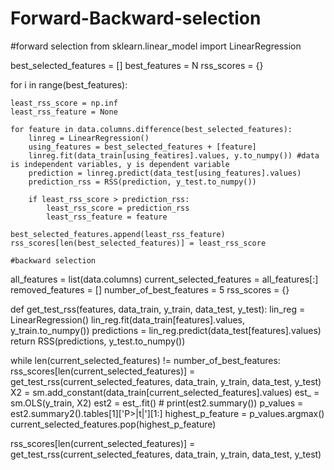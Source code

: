 # Forward-Backward-selection

#forward selection
from sklearn.linear_model import LinearRegression

best_selected_features = []
best_features = N
rss_scores = {}

for i in range(best_features):
    
    least_rss_score = np.inf
    least_rss_feature = None
    
    for feature in data.columns.difference(best_selected_features): 
        linreg = LinearRegression()
        using_features = best_selected_features + [feature]
        linreg.fit(data_train[using_featires].values, y.to_numpy()) #data is independent variables, y is dependent variable
        prediction = linreg.predict(data_test[using_features].values)
        prediction_rss = RSS(prediction, y_test.to_numpy())
        
        if least_rss_score > prediction_rss:
            least_rss_score = prediction_rss
            least_rss_feature = feature

    best_selected_features.append(least_rss_feature)
    rss_scores[len(best_selected_features)] = least_rss_score
    
    #backward selection
    
all_features = list(data.columns)
current_selected_features = all_features[:]
removed_features = []
number_of_best_features = 5
rss_scores = {}


def get_test_rss(features, data_train, y_train, data_test, y_test):
    lin_reg = LinearRegression()
    lin_reg.fit(data_train[features].values, y_train.to_numpy())
    predictions = lin_reg.predict(data_test[features].values) 
    return RSS(predictions, y_test.to_numpy())


while len(current_selected_features) != number_of_best_features:
    rss_scores[len(current_selected_features)] = get_test_rss(current_selected_features, data_train, y_train, data_test, y_test)
    X2 = sm.add_constant(data_train[current_selected_features].values)
    est_ = sm.OLS(y_train, X2)
    est2 = est_.fit()
    # print(est2.summary())
    p_values = est2.summary2().tables[1]['P>|t|'][1:]
    highest_p_feature = p_values.argmax()
    current_selected_features.pop(highest_p_feature)
    
rss_scores[len(current_selected_features)] = get_test_rss(current_selected_features, data_train, y_train, data_test, y_test)
